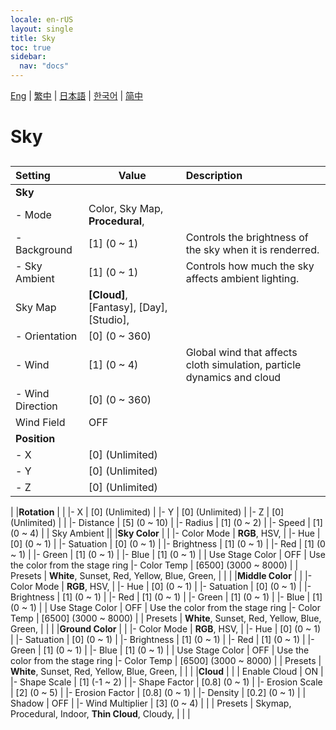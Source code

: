 ```yaml
---
locale: en-rUS
layout: single
title: Sky
toc: true
sidebar:
  nav: "docs"
---
```

[Eng](/dancexr/menu/2025.4/scene/sky) | [繁中](/tw/dancexr/menu/2025.4/scene/sky) | [日本語](/jp/dancexr/menu/2025.4/scene/sky) | [한국어](/kr/dancexr/menu/2025.4/scene/sky) | [简中](/zh/dancexr/menu/2025.4/scene/sky)

# Sky

## 

| Setting | Value | Description |
| :--- | --- | :--- |
|**Sky** | | 
|- Mode | Color, Sky Map, **Procedural**,  | 
|- Background | [1] (0 ~ 1) | Controls the brightness of the sky when it is renderred.
|- Sky Ambient | [1] (0 ~ 1) | Controls how much the sky affects ambient lighting.
| Sky Map | **[Cloud]**, [Fantasy], [Day], [Studio],  |  |
|- Orientation | [0] (0 ~ 360) | 
|- Wind | [1] (0 ~ 4) | Global wind that affects cloth simulation, particle dynamics and cloud
|- Wind Direction | [0] (0 ~ 360) | 
| Wind Field | OFF | 
|**Position** | | 
|- X | [0] (Unlimited) | 
|- Y | [0] (Unlimited) | 
|- Z | [0] (Unlimited) | 
|
|**Rotation** | | 
|- X | [0] (Unlimited) | 
|- Y | [0] (Unlimited) | 
|- Z | [0] (Unlimited) | 
|
|- Distance | [5] (0 ~ 10) | 
|- Radius | [1] (0 ~ 2) | 
|- Speed | [1] (0 ~ 4) | 
| Sky Ambient || 
|**Sky Color** | | 
|- Color Mode | **RGB**, HSV,  | 
|- Hue | [0] (0 ~ 1) | 
|- Satuation | [0] (0 ~ 1) | 
|- Brightness | [1] (0 ~ 1) | 
|- Red | [1] (0 ~ 1) | 
|- Green | [1] (0 ~ 1) | 
|- Blue | [1] (0 ~ 1) | 
| Use Stage Color | OFF | Use the color from the stage ring
|- Color Temp | [6500] (3000 ~ 8000) | 
| Presets | **White**, Sunset, Red, Yellow, Blue, Green,  |  |
|
|**Middle Color** | | 
|- Color Mode | **RGB**, HSV,  | 
|- Hue | [0] (0 ~ 1) | 
|- Satuation | [0] (0 ~ 1) | 
|- Brightness | [1] (0 ~ 1) | 
|- Red | [1] (0 ~ 1) | 
|- Green | [1] (0 ~ 1) | 
|- Blue | [1] (0 ~ 1) | 
| Use Stage Color | OFF | Use the color from the stage ring
|- Color Temp | [6500] (3000 ~ 8000) | 
| Presets | **White**, Sunset, Red, Yellow, Blue, Green,  |  |
|
|**Ground Color** | | 
|- Color Mode | **RGB**, HSV,  | 
|- Hue | [0] (0 ~ 1) | 
|- Satuation | [0] (0 ~ 1) | 
|- Brightness | [1] (0 ~ 1) | 
|- Red | [1] (0 ~ 1) | 
|- Green | [1] (0 ~ 1) | 
|- Blue | [1] (0 ~ 1) | 
| Use Stage Color | OFF | Use the color from the stage ring
|- Color Temp | [6500] (3000 ~ 8000) | 
| Presets | **White**, Sunset, Red, Yellow, Blue, Green,  |  |
|
|**Cloud** | | 
| Enable Cloud | ON | 
|- Shape Scale | [1] (-1 ~ 2) | 
|- Shape Factor | [0.8] (0 ~ 1) | 
|- Erosion Scale | [2] (0 ~ 5) | 
|- Erosion Factor | [0.8] (0 ~ 1) | 
|- Density | [0.2] (0 ~ 1) | 
| Shadow | OFF | 
|- Wind Multiplier | [3] (0 ~ 4) | 
|
| Presets | Skymap, Procedural, Indoor, **Thin Cloud**, Cloudy,  |  |
|
